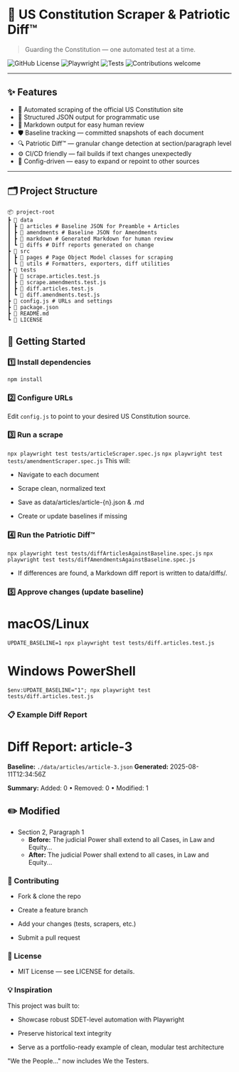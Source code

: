 # 📜 US Constitution Scraper & Patriotic Diff™

> Guarding the Constitution — one automated test at a time.

![GitHub License](https://img.shields.io/github/license/michelleshull/project-naw)
![Playwright](https://img.shields.io/badge/Playwright-automation-blueviolet?logo=playwright)
![Tests](https://img.shields.io/badge/tests-passing-brightgreen)
![Contributions welcome](https://img.shields.io/badge/contributions-welcome-orange)

---

## ✨ Features

- 🤖 Automated scraping of the official US Constitution site  
- 📂 Structured JSON output for programmatic use  
- 📄 Markdown output for easy human review  
- 🛡 Baseline tracking — committed snapshots of each document  
- 🔍 Patriotic Diff™ — granular change detection at section/paragraph level  
- ⚙️ CI/CD friendly — fail builds if text changes unexpectedly  
- 🧩 Config-driven — easy to expand or repoint to other sources  

---

## 🗂 Project Structure
    📦 project-root
    ┣ 📂 data
    ┃ ┣ 📂 articles # Baseline JSON for Preamble + Articles
    ┃ ┣ 📂 amendments # Baseline JSON for Amendments
    ┃ ┣ 📂 markdown # Generated Markdown for human review
    ┃ ┗ 📂 diffs # Diff reports generated on change
    ┣ 📂 src
    ┃ ┣ 📂 pages # Page Object Model classes for scraping
    ┃ ┗ 📂 utils # Formatters, exporters, diff utilities
    ┣ 📂 tests
    ┃ ┣ 🧪 scrape.articles.test.js
    ┃ ┣ 🧪 scrape.amendments.test.js
    ┃ ┣ 🧪 diff.articles.test.js
    ┃ ┗ 🧪 diff.amendments.test.js
    ┣ 📜 config.js # URLs and settings
    ┣ 📜 package.json
    ┣ 📜 README.md
    ┗ 📜 LICENSE

## 🚀 Getting Started

### 1️⃣ Install dependencies
`npm install`

### 2️⃣ Configure URLs
Edit `config.js` to point to your desired US Constitution source.

### 3️⃣ Run a scrape

`npx playwright test tests/articleScraper.spec.js`
`npx playwright test tests/amendmentScraper.spec.js`
This will:

- Navigate to each document

- Scrape clean, normalized text

- Save as data/articles/article-{n}.json & .md

- Create or update baselines if missing

### 4️⃣ Run the Patriotic Diff™

`npx playwright test tests/diffArticlesAgainstBaseline.spec.js`
`npx playwright test tests/diffAmendmentsAgainstBaseline.spec.js`

- If differences are found, a Markdown diff report is written to data/diffs/.

### 5️⃣ Approve changes (update baseline)

# macOS/Linux
`UPDATE_BASELINE=1 npx playwright test tests/diff.articles.test.js`
# Windows PowerShell
`$env:UPDATE_BASELINE="1"; npx playwright test tests/diff.articles.test.js`

### 📋 Example Diff Report
# Diff Report: article-3

**Baseline:** `./data/articles/article-3.json`
**Generated:** 2025-08-11T12:34:56Z

**Summary:** Added: 0 • Removed: 0 • Modified: 1

## ✏️ Modified
- Section 2, Paragraph 1
  - **Before:** The judicial Power shall extend to all Cases, in Law and Equity...
  - **After:**  The judicial Power shall extend to all cases, in Law and Equity...

### 🤝 Contributing
- Fork & clone the repo

- Create a feature branch

- Add your changes (tests, scrapers, etc.)

- Submit a pull request

### 📜 License
- MIT License — see LICENSE for details.

### 💡 Inspiration
This project was built to:

- Showcase robust SDET-level automation with Playwright

- Preserve historical text integrity

 - Serve as a portfolio-ready example of clean, modular test architecture

"We the People…" now includes We the Testers. 
